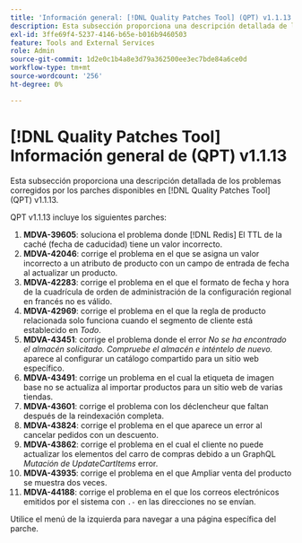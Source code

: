 ```yaml
---
title: 'Información general: [!DNL Quality Patches Tool] (QPT) v1.1.13'
description: Esta subsección proporciona una descripción detallada de los problemas corregidos por los parches disponibles en [!DNL Quality Patches Tool] (QPT) v1.1.13.
exl-id: 3ffe69f4-5237-4146-b65e-b016b9460503
feature: Tools and External Services
role: Admin
source-git-commit: 1d2e0c1b4a8e3d79a362500ee3ec7bde84a6ce0d
workflow-type: tm+mt
source-wordcount: '256'
ht-degree: 0%

---
```


# [!DNL Quality Patches Tool] Información general de (QPT) v1.1.13

Esta subsección proporciona una descripción detallada de los problemas corregidos por los parches disponibles en [!DNL Quality Patches Tool] (QPT) v1.1.13.

QPT v1.1.13 incluye los siguientes parches:

1. **MDVA-39605**: soluciona el problema donde [!DNL Redis] El TTL de la caché (fecha de caducidad) tiene un valor incorrecto.
1. **MDVA-42046**: corrige el problema en el que se asigna un valor incorrecto a un atributo de producto con un campo de entrada de fecha al actualizar un producto.
1. **MDVA-42283**: corrige el problema en el que el formato de fecha y hora de la cuadrícula de orden de administración de la configuración regional en francés no es válido.
1. **MDVA-42969**: corrige el problema en el que la regla de producto relacionada solo funciona cuando el segmento de cliente está establecido en *Todo*.
1. **MDVA-43451**: corrige el problema donde el error *No se ha encontrado el almacén solicitado. Compruebe el almacén e inténtelo de nuevo.* aparece al configurar un catálogo compartido para un sitio web específico.
1. **MDVA-43491**: corrige un problema en el cual la etiqueta de imagen base no se actualiza al importar productos para un sitio web de varias tiendas.
1. **MDVA-43601**: corrige el problema con los déclencheur que faltan después de la reindexación completa.
1. **MDVA-43824**: corrige el problema en el que aparece un error al cancelar pedidos con un descuento.
1. **MDVA-43862**: corrige el problema en el cual el cliente no puede actualizar los elementos del carro de compras debido a un GraphQL *Mutación de UpdateCartItems* error.
1. **MDVA-43935**: corrige el problema en el que Ampliar venta del producto se muestra dos veces.
1. **MDVA-44188**: corrige el problema en el que los correos electrónicos emitidos por el sistema con `.-` en las direcciones no se envían.

Utilice el menú de la izquierda para navegar a una página específica del parche.
